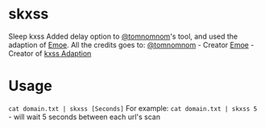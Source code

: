 # skxss
Sleep kxss
Added delay option to [@tomnomnom](https://github.com/tomnomnom/)'s tool, and used the adaption of [Emoe](https://github.com/Emoe). 
All the credits goes to:
[@tomnomnom](https://github.com/tomnomnom/) - Creator
[Emoe](https://github.com/Emoe) - Creator of [kxss Adaption](https://github.com/Emoe/kxss)


# Usage

```cat domain.txt | skxss [Seconds]```
For example:
```cat domain.txt | skxss 5``` - will wait 5 seconds between each url's scan
